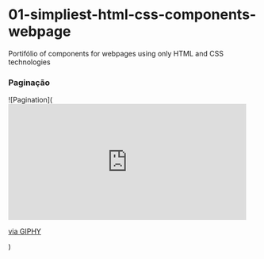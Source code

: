 # 01-simpliest-html-css-components-webpage
Portifólio of components for webpages using only HTML and CSS technologies



### Paginação
![Pagination](<iframe src="https://giphy.com/embed/FZYru8iM2ZgN0SRKCT" width="480" height="234" frameBorder="0" class="giphy-embed" allowFullScreen></iframe><p><a href="https://giphy.com/gifs/FZYru8iM2ZgN0SRKCT">via GIPHY</a></p>)
